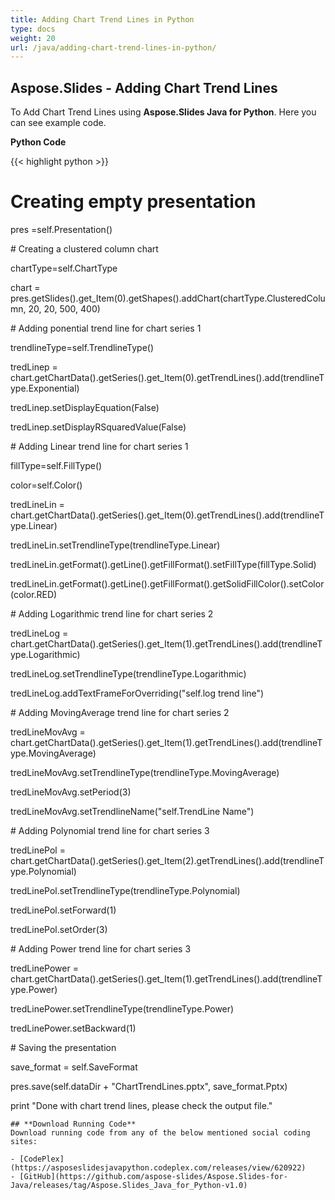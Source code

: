 ```yaml
---
title: Adding Chart Trend Lines in Python
type: docs
weight: 20
url: /java/adding-chart-trend-lines-in-python/
---
```


## **Aspose.Slides - Adding Chart Trend Lines**
To Add Chart Trend Lines using **Aspose.Slides Java for Python**. Here you can see example code.

**Python Code**

{{< highlight python >}}

 # Creating empty presentation

pres =self.Presentation()

\# Creating a clustered column chart

chartType=self.ChartType

chart = pres.getSlides().get_Item(0).getShapes().addChart(chartType.ClusteredColumn, 20, 20, 500, 400)

\# Adding ponential trend line for chart series 1

trendlineType=self.TrendlineType()

tredLinep = chart.getChartData().getSeries().get_Item(0).getTrendLines().add(trendlineType.Exponential)

tredLinep.setDisplayEquation(False)

tredLinep.setDisplayRSquaredValue(False)

\# Adding Linear trend line for chart series 1

fillType=self.FillType()

color=self.Color()

tredLineLin = chart.getChartData().getSeries().get_Item(0).getTrendLines().add(trendlineType.Linear)

tredLineLin.setTrendlineType(trendlineType.Linear)

tredLineLin.getFormat().getLine().getFillFormat().setFillType(fillType.Solid)

tredLineLin.getFormat().getLine().getFillFormat().getSolidFillColor().setColor(color.RED)


\# Adding Logarithmic trend line for chart series 2

tredLineLog = chart.getChartData().getSeries().get_Item(1).getTrendLines().add(trendlineType.Logarithmic)

tredLineLog.setTrendlineType(trendlineType.Logarithmic)

tredLineLog.addTextFrameForOverriding("self.log trend line")

\# Adding MovingAverage trend line for chart series 2

tredLineMovAvg = chart.getChartData().getSeries().get_Item(1).getTrendLines().add(trendlineType.MovingAverage)

tredLineMovAvg.setTrendlineType(trendlineType.MovingAverage)

tredLineMovAvg.setPeriod(3)

tredLineMovAvg.setTrendlineName("self.TrendLine Name")

\# Adding Polynomial trend line for chart series 3

tredLinePol = chart.getChartData().getSeries().get_Item(2).getTrendLines().add(trendlineType.Polynomial)

tredLinePol.setTrendlineType(trendlineType.Polynomial)

tredLinePol.setForward(1)

tredLinePol.setOrder(3)

\# Adding Power trend line for chart series 3

tredLinePower = chart.getChartData().getSeries().get_Item(1).getTrendLines().add(trendlineType.Power)

tredLinePower.setTrendlineType(trendlineType.Power)

tredLinePower.setBackward(1)

\# Saving the presentation

save_format = self.SaveFormat

pres.save(self.dataDir + "ChartTrendLines.pptx", save_format.Pptx)

print "Done with chart trend lines, please check the output file."

```
## **Download Running Code**
Download running code from any of the below mentioned social coding sites:

- [CodePlex](https://asposeslidesjavapython.codeplex.com/releases/view/620922)
- [GitHub](https://github.com/aspose-slides/Aspose.Slides-for-Java/releases/tag/Aspose.Slides_Java_for_Python-v1.0)
